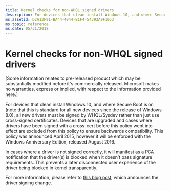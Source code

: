 ```yaml
---
title: Kernel checks for non-WHQL signed drivers
description: For devices that clean install Windows 10, and where Secure Boot is on (note that this is standard for all new devices since the release of Windows 8.0), all new drivers must be signed by WHQL/Sysdev rather than just use cross-signed certificates.
ms.assetid: D2A13F91-BA44-4044-B1F4-54393A9F1063
ms.topic: reference
ms.date: 05/31/2018
---
```


# Kernel checks for non-WHQL signed drivers

\[Some information relates to pre-released product which may be substantially modified before it's commercially released. Microsoft makes no warranties, express or implied, with respect to the information provided here.\]

For devices that clean install Windows 10, and where Secure Boot is on (note that this is standard for all new devices since the release of Windows 8.0), all new drivers must be signed by WHQL/Sysdev rather than just use cross-signed certificates. Devices that are upgraded and cases where drivers have been signed with a cross-cert before this policy went into effect are excluded from this policy to ensure backwards compatibility. This policy was announced April 2015, however it will be enforced with the Windows Anniversary Edition, released August 2016.

In cases where a driver is not signed correctly, it will manifest as a PCA notification that the driver(s) is blocked when it doesn’t pass signature requirements. This prevents a later disconnected user experience of the driver being blocked in kernel transparently.

For more information, please refer to [this blog post](https://techcommunity.microsoft.com/t5/Windows-Hardware-Certification/bg-p/WindowsHardwareCertification/), which announces the driver signing change.

 

 




